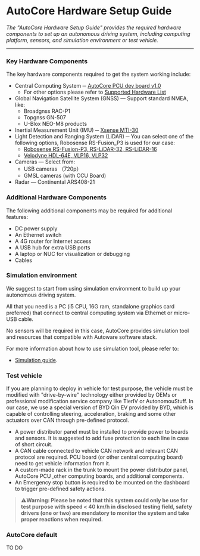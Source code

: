 # AutoCore Hardware Setup Guide

*The "AutoCore Hardware Setup Guide" provides the required hardware components to set up an autonomous driving system, including computing platform, sensors, and simulation environment or test vehicle.*

---

### Key Hardware Components

The key hardware components required to get the system working include:

- Central Computing System ─ [AutoCore PCU dev board v1.0](Pcu_specification.md)
    - For other options please refer to [Supported Hardware List](Supported_hardware_list.md)
- Global Navigation Satellite System (GNSS) —  Support standard NMEA, like:
    - Broadgnss RAC-P1
    - Topgnss GN-507 
    - U-Blox NEO-M8 products
- Inertial Measurement Unit (IMU) ─ [Xsense MTI-30](https://wiki.ros.org/ethzasl_xsens_driver)
- Light Detection and Ranging System (LiDAR) ─  You can select one of the following options, Robosense RS-Fusion_P3 is used for our case:
    - [Robosense RS-Fusion-P3, RS-LiDAR-32, RS-LiDAR-16](https://github.com/RoboSense-LiDAR/ros_rslidar/blob/master/doc/readme.md)
    - [Velodyne HDL-64E, VLP16, VLP32](https://wiki.ros.org/velodyne)
- Cameras —  Select from:
    - USB cameras （720p）
    - GMSL cameras (with CCU Board)
- Radar —  Continental ARS408-21

### Additional Hardware Components

The following additional components may be required for additional features:

- DC power supply
- An Ethernet switch
- A 4G router for Internet access
- A USB hub for extra USB ports
- A laptop or NUC for visualization or debugging
- Cables

### Simulation environment

We suggest to start from using simulation environment to build up your autonomous driving system. 

All that you need is a PC (i5 CPU, 16G ram, standalone graphics card preferred) that connect to central computing system via Ethernet or micro-USB cable. 

No sensors will be required in this case, AutoCore provides simulation tool and resources that compatible with Autoware software stack. 

For more information about how to use simulation tool, please refer to:

- [Simulation guide](Simulation.md).

### Test vehicle

If you are planning to deploy in vehicle for test purpose, the vehicle must be modified with "drive-by-wire" technology either provided by OEMs or professional modification service company like TierIV or AutonomouStuff. In our case, we use a special version of BYD Qin EV provided by BYD, which is capable of controlling steering, acceleration, braking and some other actuators over CAN through pre-defined protocol.

- A power distributor panel must be installed to provide power to boards and sensors. It is suggested to add fuse protection to each line in case of short circuit.
- A CAN cable connected to vehicle CAN network and relevant CAN protocol are required. PCU board (or other central computing board) need to get vehicle information from it.
- A custom-made rack in the trunk to mount the power distributor panel, AutoCore PCU ,other computing boards, and additional components.
- An Emergency stop button is required to be mounted on the dashboard to trigger pre-defined safety actions.

> :warning:**Warning: Please be noted that this system could only be use for test purpose with speed < 40 km/h in disclosed testing field, safety drivers (one or two) are mendatory to monitor the system and take proper reactions when required.**


### AutoCore default

TO DO
